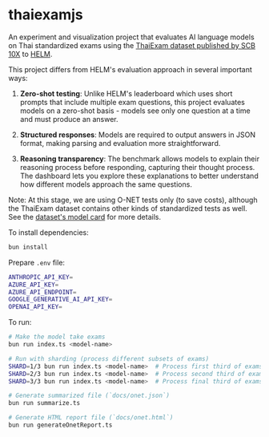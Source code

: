 # thaiexamjs

An experiment and visualization project that evaluates AI language models on Thai standardized exams using the [ThaiExam dataset published by SCB 10X](https://www.scb.co.th/en/about-us/news/oct-2024/scb10x-standford.html) to [HELM](https://crfm.stanford.edu/helm/thaiexam/latest/).

This project differs from HELM's evaluation approach in several important ways:

1. **Zero-shot testing**: Unlike HELM's leaderboard which uses short prompts that include multiple exam questions, this project evaluates models on a zero-shot basis - models see only one question at a time and must produce an answer.

2. **Structured responses**: Models are required to output answers in JSON format, making parsing and evaluation more straightforward.

3. **Reasoning transparency**: The benchmark allows models to explain their reasoning process before responding, capturing their thought process. The dashboard lets you explore these explanations to better understand how different models approach the same questions.

Note: At this stage, we are using O-NET tests only (to save costs), although the ThaiExam dataset contains other kinds of standardized tests as well. See the [dataset's model card](https://huggingface.co/datasets/scb10x/thai_exam) for more details.

To install dependencies:

```bash
bun install
```

Prepare `.env` file:

```sh
ANTHROPIC_API_KEY=
AZURE_API_KEY=
AZURE_API_ENDPOINT=
GOOGLE_GENERATIVE_AI_API_KEY=
OPENAI_API_KEY=
```

To run:

```bash
# Make the model take exams
bun run index.ts <model-name>

# Run with sharding (process different subsets of exams)
SHARD=1/3 bun run index.ts <model-name>  # Process first third of exams
SHARD=2/3 bun run index.ts <model-name>  # Process second third of exams
SHARD=3/3 bun run index.ts <model-name>  # Process final third of exams

# Generate summarized file (`docs/onet.json`)
bun run summarize.ts

# Generate HTML report file (`docs/onet.html`)
bun run generateOnetReport.ts
```
